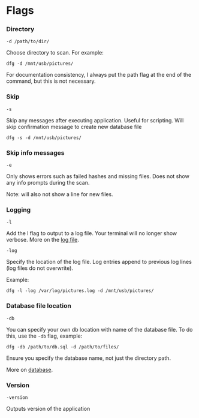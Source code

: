 # Flags

### Directory
`-d /path/to/dir/`

Choose directory to scan. For example:

	dfg -d /mnt/usb/pictures/

For documentation consistency, I always put the path flag at the end of the command, but this is not necessary. 

### Skip
`-s`

Skip any messages after executing application. Useful for scripting. Will skip confirmation message to create new database file

	dfg -s -d /mnt/usb/pictures/

### Skip info messages

`-e`

Only shows errors such as failed hashes and missing files. Does not show any info prompts during the scan.

Note: will also not show a line for new files.

### Logging

`-l`

Add the l flag to output to a log file. Your terminal will no longer show verbose. More on the [log file](log.md).

`-log`

Specify the location of the log file. Log entries append to previous log lines (log files do not overwrite).

Example:

	dfg -l -log /var/log/pictures.log -d /mnt/usb/pictures/

### Database file location

`-db`

You can specify your own db location with name of the database file. To do this, use the `-db` flag, example:

	dfg -db /path/to/db.sql -d /path/to/files/

Ensure you specify the database name, not just the directory path.

More on [database](db.md).

### Version

`-version`

Outputs version of the application



